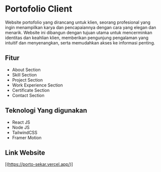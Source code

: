 # Portofolio Client

Website portofolio yang dirancang untuk klien, seorang profesional yang ingin menampilkan karya dan pencapaiannya dengan cara yang elegan dan menarik. Website ini dibangun dengan tujuan utama untuk mencerminkan identitas dan keahlian klien, memberikan pengunjung pengalaman yang intuitif dan menyenangkan, serta memudahkan akses ke informasi penting.

## Fitur
- About Section
- Skill Section
- Project Section
- Work Experience Section
- Certificate Section
- Contact Section

## Teknologi Yang digunakan
- React JS
- Node JS
- TailwindCSS
- Framer Motion

## Link Website
[(https://porto-sekar.vercel.app/)]
